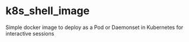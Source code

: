 # k8s_shell_image
Simple docker image to deploy as a Pod or Daemonset in Kubernetes for interactive sessions

